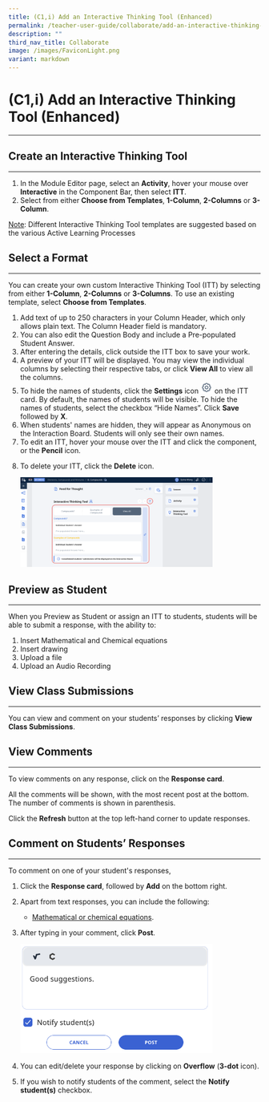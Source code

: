 ```yaml
---
title: (C1,i) Add an Interactive Thinking Tool (Enhanced)
permalink: /teacher-user-guide/collaborate/add-an-interactive-thinking-tool/
description: ""
third_nav_title: Collaborate
image: /images/FaviconLight.png
variant: markdown
---
```

<h1 id="add-an-interactive-thinking-tool">(C1,i) Add an Interactive Thinking Tool (Enhanced)</h1><hr>
<h2 id="-create-an-interactive-thinking-tool-">Create an Interactive Thinking Tool</h2>
<hr>
<ol>
<li>In the Module Editor page, select an <strong>Activity</strong>, hover your mouse over <strong>Interactive</strong> in the Component Bar, then select <strong>ITT</strong>. </li>
<li>Select from either <strong>Choose from Templates</strong>, <strong>1-Column</strong>, <strong>2-Columns</strong> or <strong>3-Column</strong>. </li>
</ol>
<p><u>Note</u>: Different Interactive Thinking Tool templates are suggested based on the various Active Learning Processes</p>
<h2 id="-select-a-format-">Select a Format</h2>
<hr>
<p>You can create your own custom Interactive Thinking Tool (ITT) by selecting from either <strong>1-Column</strong>, <strong>2-Columns</strong> or <strong>3-Columns</strong>. To use an existing template, select <strong>Choose from Templates</strong>. </p>
<ol>
<li>Add text of up to 250 characters in your Column Header, which only allows plain text. The Column Header field is mandatory.</li>
<li>You can also edit the Question Body and include a Pre-populated Student Answer. </li>
<li>After entering the details, click outside the ITT box to save your work.</li>
<li>A preview of your ITT will be displayed. You may view the individual columns by selecting their respective tabs, or click <strong>View All</strong> to view all the columns.</li>
<li>To hide the names of students, click the <strong>Settings</strong> icon <img style="width:1.5rem; display: inline;" src="/images/Icons/Settings24.svg"> on the ITT card. By default, the names of students will be visible. To hide the names of students, select the checkbox “Hide Names”. Click <strong>Save</strong> followed by <strong>X</strong>.</li>
<li>When students' names are hidden, they will appear as Anonymous on the Interaction Board. Students will only see their own names.</li>
<li>To edit an ITT, hover your mouse over the ITT and click the component, or the <strong>Pencil</strong> icon.</li>
<li><p>To delete your ITT, click the <strong>Delete</strong> icon.</p>
<p><img alt="Add an Interactive Thinking Tool" style="width: 80%;" src="/images/2Teacher/C-ITTComponent.png"></p>
</li>
</ol>
<h2 id="-preview-as-student-">Preview as Student</h2>
<hr>
<p>When you Preview as Student or assign an ITT to students, students will be able to submit a response, with the ability to:</p>
<ol>
<li>Insert Mathematical and Chemical equations</li>
<li>Insert drawing</li>
<li>Upload a file</li>
<li>Upload an Audio Recording</li>
</ol>
<h2>View Class Submissions</h2>
<hr>
<p>You can view and comment on your students’ responses by clicking <strong>View Class Submissions</strong>.</p>
<h2>View Comments</h2>
<hr>
<p>To view comments on any response, click on the <b>Response card</b>.</p>
<p>All the comments will be shown, with the most recent post at the bottom. The number of comments is shown in parenthesis.</p>
<p>Click the <strong>Refresh</strong> button at the top left-hand corner to update responses.</p>
<h2>Comment on Students’ Responses</h2>
<hr>
<p>To comment on one of your student's responses,</p>
<ol>
    <li>
			<p>Click the <b>Response card</b>, followed by <strong>Add</strong> on the bottom right.</p>
    </li>
    <li>
        <p>Apart from text responses, you can include the following:</p>
        <ul>
            <li><a href="/teacher-user-guide/author/insert-mathematical-or-chemical-equations/">Mathematical or chemical equations</a>.</li>
        </ul>
    </li>
    <li>
        <p>After typing in your comment, click <strong>Post</strong>.</p>
        <p><img alt="Add an Interactive Thinking Tool" style="width: 80%;" src="/images/2Teacher/C_ITTComponent1.png"></p>
    </li>
    <li>
			<p>You can edit/delete your response by clicking on <strong>Overflow</strong> (<b>3-dot</b> icon).</p>
    </li>
    <li>
        <p>If you wish to notify students of the comment, select the <strong>Notify student(s)</strong> checkbox.</p>
    </li>
</ol>
